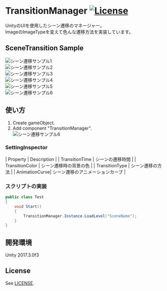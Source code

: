 # TransitionManager [![License](https://img.shields.io/badge/license-MIT-lightgrey.svg?style=flat)](http://mit-license.org)<br>
UnityのUIを使用したシーン遷移のマネージャー。<br>
ImageのImageTypeを変えて色んな遷移方法を実装しています。<br>


## SceneTransition Sample<br>
<img src="https://78.media.tumblr.com/14349e6ca31f887e7d8a84703312cdbe/tumblr_p3lwx73LWQ1u4382eo1_1280.gif" alt="シーン遷移サンプル1" title="サンプル"><br>
<img src="https://78.media.tumblr.com/ef5c3f6ff4c17df92d8bf2ad35cd0467/tumblr_p3lwxkHmiE1u4382eo1_1280.gif" alt="シーン遷移サンプル2" title="サンプル"><br>
<img src="https://78.media.tumblr.com/1eacd7ba93eaa2ce63350978cff9d7bc/tumblr_p3lwxvaRZW1u4382eo1_1280.gif" alt="シーン遷移サンプル3" title="サンプル"><br>
<img src="https://78.media.tumblr.com/047f8092db3bd2797ee806804b4fb43c/tumblr_p3lwynxVhg1u4382eo1_1280.gif" alt="シーン遷移サンプル4" title="サンプル"><br>
<img src="https://78.media.tumblr.com/501edb93fc8c1f3c29371f3d5d46c1e6/tumblr_p3lwyxzqkN1u4382eo1_1280.gif" alt="シーン遷移サンプル5" title="サンプル"><br>
<img src="https://78.media.tumblr.com/d2894885bdc4ffb8fdf52d5ca09ec381/tumblr_p3lwz7zTk91u4382eo1_1280.gif" alt="シーン遷移サンプル6" title="サンプル"><br>

## 使い方
1. Create gameObject.<br>
2. Add component "TransitionManager".<br>
<img src="https://78.media.tumblr.com/d2894885bdc4ffb8fdf52d5ca09ec381/tumblr_p3lwz7zTk91u4382eo1_1280.gif" alt="シーン遷移サンプル6" title="サンプル"><br>

### SettingInspector 
| Property | Description |
| TransitionTime | シーンの遷移時間 |
| TransitionColor | シーン遷移時の背景の色 |
| TransitionType | シーン遷移の方法 |
| AnimationCurve| シーン遷移のアニメーションカーブ |

### スクリプトの実装
```csharp
public class Test
{
    void Start()
    {
        TransitionManager.Instance.LoadLevel("SceneName");
    }
}
```


## 開発環境
Unity 2017.3.0f3<br>

## License
See [LICENSE](/LICENSE).

